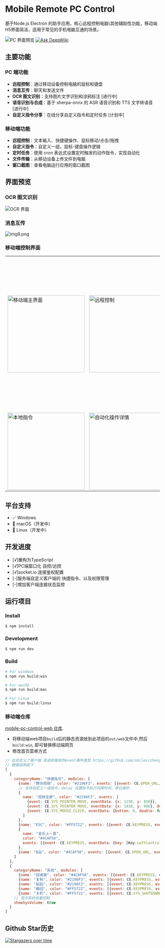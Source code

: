 # Mobile Remote PC Control

基于Node.js Electron 的助手应用，核心远程控制电脑\其他辅助性功能，移动端H5界面简洁，适用于常见的手机电脑互通的场景。

![PC 界面预览](docs/img/1.png)
[![Ask DeepWiki](https://deepwiki.com/badge.svg)](https://deepwiki.com/smilexizheng/mobile-pc-control-server)
## 主要功能

### PC 端功能

- **远程控制**：通过移动设备控制电脑的鼠标和键盘
- **消息互传**：聊天和发送文件
- **OCR 图文识别**：支持图片文字识别和涂鸦标注 [进行中]
- **语音识别与合成**：基于 sherpa-onnx 的 ASR 语音识别和 TTS 文字转语音 [进行中]
- **自定义指令分享**：在线分享自定义指令和定时任务 [计划中]

### 移动端功能

- **远程控制**：文本输入、快捷键操作、鼠标移动/点击/拖拽
- **自定义指令**：自定义一组，鼠标-键盘操作逻辑
- **定时任务**：使用 cron 表达式设置定时触发的动作指令，实现自动化
- **文件传输**：从移动设备上传文件到电脑
- **窗口截图**：查看电脑运行应用的窗口截图

## 界面预览

### OCR 图文识别

![OCR 界面](docs/img/ocr.png)

### 消息互传

![img9.png](docs/img/chat.png)

### 移动端控制界面

<table>
  <tr>
    <td><img src="docs/img/2.png" alt="移动端主界面" width="250"/></td>
    <td><img src="docs/img/3.png" alt="远程控制" width="250"/></td>
    <td><img src="docs/img/5.png" alt="文件共享" width="250"/>
      <img src="docs/img/6.png" alt="创建自动化操作" width="250"/></td>
  </tr>
  <tr>
    <td><img src="docs/img/8.png" alt="本地指令" width="250"/></td>
    <td><img src="docs/img/4.png" alt="自动化操作详情" width="250"/></td>
    <td><img src="docs/img/7.png" alt="窗口截屏" width="250"/></td>
  </tr>
</table>

## 平台支持

- ✅ Windows
- 🔄 macOS（开发中）
- 🔄 Linux（开发中）

## 开发进度

- [√]重构为TypeScript
- [√]PC端窗口化 自控/远控
- [√]socket.io 连接鉴权配置
- [-]服务端自定义客户端的 快捷指令、以及权限管理
- [-]增加客户端连接状态监控

## 运行项目

### Install

```bash
$ npm install
```

### Development

```bash
$ npm run dev
```

### Build

```bash
# For windows
$ npm run build:win

# For macOS
$ npm run build:mac

# For Linux
$ npm run build:linux
```

### 移动端仓库

[ mobile-pc-control-web 仓库](https://github.com/smilexizheng/mobile-pc-control-web).

- 将移动端web项目`build`后的静态资源放到此项目的`out/web`文件中,然后`build:win`, 即可替换移动端网页
- 修改首页菜单方式

```javascript
// 此处定义了客户端 发送和接收的event事件类型 https://github.com/smilexizheng/mobile-pc-control-server/tree/master/src/main/sever/src/constant
// 数据结构如下
[
  {
    categoryName: "快捷指令", modules: [
      {name: "腾讯视频", color: "#2196F3", events: [{event: CE.OPEN_URL, eventData: {url: "https://v.qq.com/"}}]},
      // 支持自定义一组指令，delay 设置指令执行间隔时间，单位毫秒
      {
        name: "视频全屏", color: "#2196F3", events: [
          {event: CE.SYS_POINTER_MOVE, eventData: {x: 1230, y: 850}},
          {event: CE.SYS_POINTER_MOVE, eventData: {x: 1438, y: 966}, delay: 10},
          {event: CE.SYS_MOUSE_CLICK, eventData: {button: 0, double: false}, delay: 20}
        ]
      },
      {name: "ESC", color: "#FF5722", events: [{event: CE.KEYPRESS, eventData: {key: [Key.Escape]}}]},
      {
        name: "音乐上一首",
        color: "#4CAF50",
        events: [{event: CE.KEYPRESS, eventData: {key: [Key.LeftControl, Key.LeftAlt, Key.Left]}}]
      },
      {name: "B站", color: "#4CAF50", events: [{event: CE.OPEN_URL, eventData: {url: "https://www.bilibili.com/"}}]},
    ]
  },
  {
    categoryName: "系统", modules: [
      {name: "回桌面", color: "#4CAF50", events: [{event: CE.KEYPRESS, eventData: {key: [Key.LeftWin, Key.D]}}]},
      {name: "复制", color: "#2196F3", events: [{event: CE.KEYPRESS, eventData: {key: [Key.LeftControl, Key.C]}}]},
      {name: "粘贴", color: "#2196F3", events: [{event: CE.KEYPRESS, eventData: {key: [Key.LeftControl, Key.V]}}]},
      {name: "撤回", color: "#FF5722", events: [{event: CE.KEYPRESS, eventData: {key: [Key.LeftControl, Key.Z]}}]},
      {name: "关机", color: "#FF5722", events: [{event: CE.SYS_SHUTDOWN}]}],
    // 显示系统音量控制
    showSysVolume: true
  }
]
```

## Github Star历史

[![Stargazers over time](https://starchart.cc/smilexizheng/mobile-pc-control-server.svg?variant=adaptive&background=%23ffffff&axis=%23101010&line=%23e86161)](https://starchart.cc/smilexizheng/mobile-pc-control-server)

